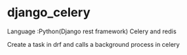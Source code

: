 # django_celery
Language  :Python(Django rest framework)
Celery and redis


Create  a task in drf and calls a background process in celery
